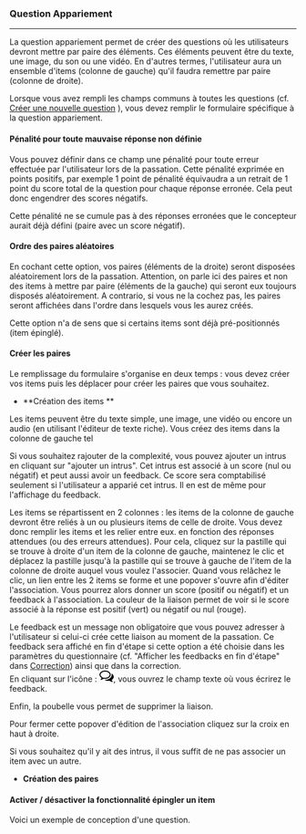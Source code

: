 ### Question Appariement

---

La question appariement permet de créer des questions où les utilisateurs devront mettre par paire des éléments. Ces éléments peuvent être du texte, une image, du son ou une vidéo. En d'autres termes, l'utilisateur aura un ensemble d'items \(colonne de gauche\) qu'il faudra remettre par paire \(colonne de droite\).

Lorsque vous avez rempli les champs communs à toutes les questions \(cf. [Créer une nouvelle question](create_new_question.md) \), vous devez remplir le formulaire spécifique à la question appariement.

#### Pénalité pour toute mauvaise réponse non définie

Vous pouvez définir dans ce champ une pénalité pour toute erreur effectuée par l'utilisateur lors de la passation. Cette pénalité exprimée en points positifs, par exemple 1 point de pénalité équivaudra a un retrait de 1 point du score total de la question pour chaque réponse erronée. Cela peut donc engendrer des scores négatifs.

Cette pénalité ne se cumule pas à des réponses erronées que le concepteur aurait déjà défini \(paire avec un score négatif\).

#### **Ordre des paires aléatoires**

En cochant cette option, vos paires \(éléments de la droite\) seront disposées aléatoirement lors de la passation. Attention, on parle ici des paires et non des items à mettre par paire \(éléments de la gauche\) qui seront eux toujours disposés aléatoirement. A contrario, si vous ne la cochez pas, les paires seront affichées dans l'ordre dans lesquels vous les aurez créés.

Cette option n'a de sens que si certains items sont déjà pré-positionnés \(item épinglé\).

#### Créer les paires

Le remplissage du formulaire s'organise en deux temps : vous devez créer vos items puis les déplacer pour créer les paires que vous souhaitez.

* **Création des items **

Les items peuvent être du texte simple, une image, une vidéo ou encore un audio \(en utilisant l'éditeur de texte riche\).  Vous créez des items dans la colonne de gauche tel 

Si vous souhaitez rajouter de la complexité, vous pouvez ajouter un intrus en cliquant sur "ajouter un intrus". Cet intrus est associé à un score \(nul ou négatif\) et peut aussi avoir un feedback. Ce score sera comptabilisé seulement si l'utilisateur a apparié cet intrus. Il en est de même pour l'affichage du feedback.



Les items se répartissent en 2 colonnes : les items de la colonne de gauche devront être reliés à un ou plusieurs items de celle de droite. Vous devez donc remplir les items et les relier entre eux. en fonction des réponses attendues \(ou des erreurs attendues\). Pour cela, cliquez sur la pastille qui se trouve à droite d'un item de la colonne de gauche, maintenez le clic et déplacez la pastille jusqu'à la pastille qui se trouve à gauche de l'item de la colonne de droite auquel vous voulez l'associer. Quand vous relâchez le clic, un lien entre les 2 items se forme et une popover s'ouvre afin d'éditer l'association. Vous pourrez alors donner un score \(positif ou négatif\) et un feedback à l'association. La couleur de la liaison permet de voir si le score associé à la réponse est positif \(vert\) ou négatif ou nul \(rouge\).

Le feedback est un message non obligatoire que vous pouvez adresser à l'utilisateur si celui-ci crée cette liaison au moment de la passation. Ce feedback sera affiché en fin d'étape si cette option a été choisie dans les paramètres du questionnaire \(cf. "Afficher les feedbacks en fin d'étape" dans  [Correction](quiz_parameters_correction.md)\) ainsi que dans la correction.  
En cliquant sur l'icône  : ![](images/quiz-fig20.png), vous ouvrez le champ texte où vous écrirez le feedback.

Enfin, la poubelle vous permet de supprimer la liaison.

Pour fermer cette popover d'édition de l'association cliquez sur la croix en haut à droite.

Si vous souhaitez qu'il y ait des intrus, il vous suffit de ne pas associer un item avec un autre.

* **Création des paires**

#### Activer / désactiver la fonctionnalité épingler un item

Voici un exemple de conception d'une question.

